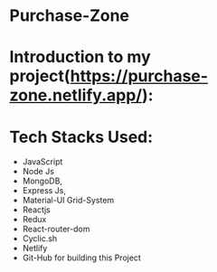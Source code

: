# Purchase-Zone
# Introduction to my project(https://purchase-zone.netlify.app/):
 
# Tech Stacks Used:

* JavaScript
* Node Js
* MongoDB, 
* Express Js,
* Material-UI Grid-System
* Reactjs
* Redux
* React-router-dom
* Cyclic.sh
* Netlify
* Git-Hub for building this Project
 

 

 







